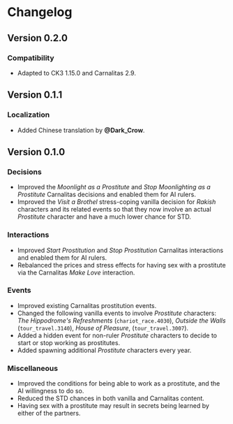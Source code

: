 # Changelog

## Version 0.2.0

### Compatibility

* Adapted to CK3 1.15.0 and Carnalitas 2.9.

## Version 0.1.1

### Localization

* Added Chinese translation by **@Dark_Crow**.

## Version 0.1.0

### Decisions

* Improved the *Moonlight as a Prostitute* and *Stop Moonlighting as a Prostitute* Carnalitas decisions and enabled them for AI rulers.
* Improved the *Visit a Brothel* stress-coping vanilla decision for *Rakish* characters and its related events so that they now involve an actual *Prostitute* character and have a much lower chance for STD.

### Interactions

* Improved *Start Prostitution* and *Stop Prostitution* Carnalitas interactions and enabled them for AI rulers.
* Rebalanced the prices and stress effects for having sex with a prostitute via the Carnalitas *Make Love* interaction.

### Events

* Improved existing Carnalitas prostitution events.
* Changed the following vanilla events to involve *Prostitute* characters: *The Hippodrome's Refreshments* (`chariot_race.4030`), *Outside the Walls* (`tour_travel.3140`), *House of Pleasure*, (`tour_travel.3007`).
* Added a hidden event for non-ruler *Prostitute* characters to decide to start or stop working as prostitutes.
* Added spawning additional *Prostitute* characters every year.

### Miscellaneous

* Improved the conditions for being able to work as a prostitute, and the AI willingness to do so.
* Reduced the STD chances in both vanilla and Carnalitas content.
* Having sex with a prostitute may result in secrets being learned by either of the partners.
